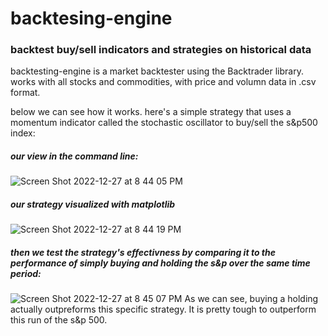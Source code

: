 # backtesing-engine
### backtest buy/sell indicators and strategies on historical data
backtesting-engine is a market backtester using the Backtrader library. works with all stocks and commodities, with price and volumn data in .csv format.

below we can see how it works.
here's a simple strategy that uses a momentum indicator called the stochastic oscillator to buy/sell the s&p500 index:

##### our view in the command line:
![Screen Shot 2022-12-27 at 8 44 05 PM](https://user-images.githubusercontent.com/36122439/209744344-d5dd17b9-2f90-4672-96d0-9524fc95c1d5.png)
##### our strategy visualized with matplotlib
![Screen Shot 2022-12-27 at 8 44 19 PM](https://user-images.githubusercontent.com/36122439/209744337-7d95adb9-1633-429f-998a-294c7e526f34.png)
##### then we test the strategy's effectivness by comparing it to the performance of simply buying and holding the s&p over the same time period:
![Screen Shot 2022-12-27 at 8 45 07 PM](https://user-images.githubusercontent.com/36122439/209744323-156a4528-3e5f-4052-a941-7626b2ab7f08.png)
As we can see, buying a holding actually outpreforms this specific strategy. It is pretty tough to outperform this run of the s&p 500.

